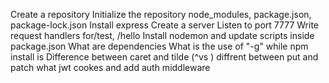 Create a repository
Initialize the repository
node_modules, package.json, package-lock.json
Install express
Create a server
Listen to port 7777
Write request handlers for/test, /hello
Install nodemon and update scripts inside package.json
What are dependencies
What is the use of "-g" while npm install is
Difference between caret and tilde (^vs )
diffrent between put and patch
what jwt 
cookes 
and add auth middleware